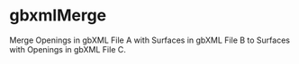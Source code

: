 # gbxmlMerge
Merge Openings in gbXML File A with Surfaces in gbXML File B to Surfaces with Openings in gbXML File C.
